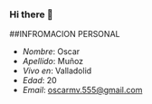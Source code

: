### Hi there 👋

##INFROMACION PERSONAL
* *Nombre*: Oscar 
* *Apellido*: Muñoz
* *Vivo en*: Valladolid
* *Edad*: 20
* *Email*: oscarmv.555@gmail.com

